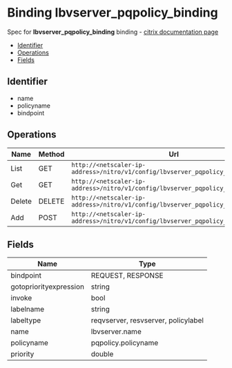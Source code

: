 # Binding lbvserver_pqpolicy_binding

Spec for **lbvserver_pqpolicy_binding** binding - [citrix documentation page](https://developer-docs.citrix.com/projects/netscaler-nitro-api/en/11.0/configuration/load-balancing/lbvserver_pqpolicy_binding/lbvserver_pqpolicy_binding/)

- [Identifier](#identifier)
- [Operations](#operations)
- [Fields](#fields)

## Identifier

- name
- policyname
- bindpoint

## Operations

| Name | Method | Url |
|----|----|----|
| List | GET | `http://<netscaler-ip-address>/nitro/v1/config/lbvserver_pqpolicy_binding` |
| Get | GET | `http://<netscaler-ip-address>/nitro/v1/config/lbvserver_pqpolicy_binding/<name>` |
| Delete | DELETE | `http://<netscaler-ip-address>/nitro/v1/config/lbvserver_pqpolicy_binding/<name>` |
| Add | POST | `http://<netscaler-ip-address>/nitro/v1/config/lbvserver_pqpolicy_binding` |

## Fields

| Name | Type |
|----|----|
| bindpoint | REQUEST, RESPONSE |
| gotopriorityexpression | string |
| invoke | bool |
| labelname | string |
| labeltype | reqvserver, resvserver, policylabel |
| name | lbvserver.name |
| policyname | pqpolicy.policyname |
| priority | double |

